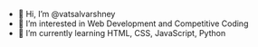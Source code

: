- 👋 Hi, I’m @vatsalvarshney
- 👀 I’m interested in Web Development and Competitive Coding
- 🌱 I’m currently learning HTML, CSS, JavaScript, Python

<!---
vatsalvarshney/vatsalvarshney is a ✨ special ✨ repository because its `README.md` (this file) appears on your GitHub profile.
You can click the Preview link to take a look at your changes.
--->
